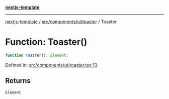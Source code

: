 [**nextjs-template**](../../../../../README.md)

---

[nextjs-template](../../../../../README.md) / [src/components/ui/toaster](../README.md) / Toaster

# Function: Toaster()

```ts
function Toaster(): Element;
```

Defined in: [src/components/ui/toaster.tsx:13](https://github.com/Its-Satyajit/nextjs-template/blob/main/src/components/ui/toaster.tsx#L13)

## Returns

`Element`
